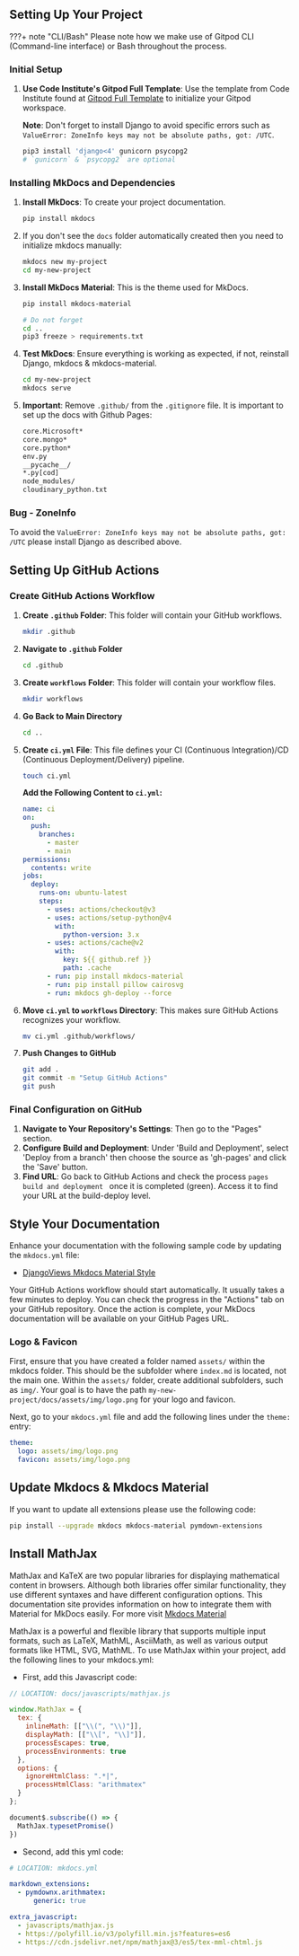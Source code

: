 ## Setting Up Your Project

???+ note "CLI/Bash"
    Please note how we make use of Gitpod CLI (Command-line interface) or Bash throughout the process.

### Initial Setup

1. **Use Code Institute's Gitpod Full Template**: Use the template from Code Institute found at [Gitpod Full Template](https://github.com/Code-Institute-Org/gitpod-full-template) to initialize your Gitpod workspace.

    **Note**: Don't forget to install Django to avoid specific errors such as `ValueError: ZoneInfo keys may not be absolute paths, got: /UTC`.

    ```bash
    pip3 install 'django<4' gunicorn psycopg2
    # `gunicorn` & `psycopg2` are optional
    ```

### Installing MkDocs and Dependencies

1. **Install MkDocs**: To create your project documentation.

    ```bash
    pip install mkdocs
    ```

2. If you don't see the `docs` folder automatically created then you need to initialize mkdocs manually:

    ```bash
    mkdocs new my-project
    cd my-new-project
    ```

3. **Install MkDocs Material**: This is the theme used for MkDocs.

    ```bash
    pip install mkdocs-material

    # Do not forget
    cd ..
    pip3 freeze > requirements.txt
    ```

4. **Test MkDocs**: Ensure everything is working as expected, if not, reinstall Django, mkdocs & mkdocs-material.

    ```bash
    cd my-new-project
    mkdocs serve
    ```
5. **Important**: Remove `.github/` from the `.gitignore` file. It is important to set up the docs with Github Pages:

    ```bash
    core.Microsoft*
    core.mongo*
    core.python*
    env.py
    __pycache__/
    *.py[cod]
    node_modules/
    cloudinary_python.txt
    ```

### Bug - ZoneInfo

To avoid the `ValueError: ZoneInfo keys may not be absolute paths, got: /UTC` please install Django as described above.

## Setting Up GitHub Actions

### Create GitHub Actions Workflow

1. **Create `.github` Folder**: This folder will contain your GitHub workflows.

    ```bash
    mkdir .github
    ```

2. **Navigate to `.github` Folder**

    ```bash
    cd .github
    ```

3. **Create `workflows` Folder**: This folder will contain your workflow files.

    ```bash
    mkdir workflows
    ```

4. **Go Back to Main Directory**

    ```bash
    cd ..
    ```

5. **Create `ci.yml` File**: This file defines your CI (Continuous Integration)/CD (Continuous Deployment/Delivery) pipeline.

    ```bash
    touch ci.yml
    ```

    **Add the Following Content to `ci.yml`:**

    ```yaml
    name: ci
    on:
      push:
        branches:
          - master
          - main
    permissions:
      contents: write
    jobs:
      deploy:
        runs-on: ubuntu-latest
        steps:
          - uses: actions/checkout@v3
          - uses: actions/setup-python@v4
            with:
              python-version: 3.x
          - uses: actions/cache@v2
            with:
              key: ${{ github.ref }}
              path: .cache
          - run: pip install mkdocs-material
          - run: pip install pillow cairosvg
          - run: mkdocs gh-deploy --force
    ```

6. **Move `ci.yml` to `workflows` Directory**: This makes sure GitHub Actions recognizes your workflow.

    ```bash
    mv ci.yml .github/workflows/
    ```

7. **Push Changes to GitHub**

    ```bash
    git add .
    git commit -m "Setup GitHub Actions"
    git push
    ```

### Final Configuration on GitHub

1. **Navigate to Your Repository's Settings**: Then go to the "Pages" section.
2. **Configure Build and Deployment**: Under 'Build and Deployment', select 'Deploy from a branch' then choose the source as 'gh-pages' and click the 'Save' button.
3. **Find URL**: Go back to GitHub Actions and check the process `pages build and deployment ` once it is completed (green). Access it to find your URL at the build-deploy level.

## Style Your Documentation
Enhance your documentation with the following sample code by updating the `mkdocs.yml` file:

- [DjangoViews Mkdocs Material Style](https://github.com/plexoio/djangoviews/blob/main/mkdocs.yml)

Your GitHub Actions workflow should start automatically. It usually takes a few minutes to deploy. You can check the progress in the "Actions" tab on your GitHub repository. Once the action is complete, your MkDocs documentation will be available on your GitHub Pages URL.

### Logo & Favicon

First, ensure that you have created a folder named `assets/` within the mkdocs folder. This should be the subfolder where `index.md` is located, not the main one. Within the `assets/` folder, create additional subfolders, such as `img/`. Your goal is to have the path `my-new-project/docs/assets/img/logo.png` for your logo and favicon.

Next, go to your `mkdocs.yml` file and add the following lines under the `theme:` entry:

```yaml
theme:
  logo: assets/img/logo.png
  favicon: assets/img/logo.png
```

## Update Mkdocs & Mkdocs Material

If you want to update all extensions please use the following code:

```bash
pip install --upgrade mkdocs mkdocs-material pymdown-extensions
```

## Install MathJax

MathJax and KaTeX are two popular libraries for displaying mathematical content in browsers. Although both libraries offer similar functionality, they use different syntaxes and have different configuration options. This documentation site provides information on how to integrate them with Material for MkDocs easily. For more visit [Mkdocs Material](https://squidfunk.github.io/mkdocs-material/reference/math/?h=math#mathjax-mkdocsyml)

MathJax is a powerful and flexible library that supports multiple input formats, such as LaTeX, MathML, AsciiMath, as well as various output formats like HTML, SVG, MathML. To use MathJax within your project, add the following lines to your mkdocs.yml:

- First, add this Javascript code:

```javascript
// LOCATION: docs/javascripts/mathjax.js

window.MathJax = {
  tex: {
    inlineMath: [["\\(", "\\)"]],
    displayMath: [["\\[", "\\]"]],
    processEscapes: true,
    processEnvironments: true
  },
  options: {
    ignoreHtmlClass: ".*|",
    processHtmlClass: "arithmatex"
  }
};

document$.subscribe(() => { 
  MathJax.typesetPromise()
})
```

- Second, add this yml code:

```yaml
# LOCATION: mkdocs.yml

markdown_extensions:
  - pymdownx.arithmatex:
      generic: true

extra_javascript:
  - javascripts/mathjax.js
  - https://polyfill.io/v3/polyfill.min.js?features=es6
  - https://cdn.jsdelivr.net/npm/mathjax@3/es5/tex-mml-chtml.js
```
